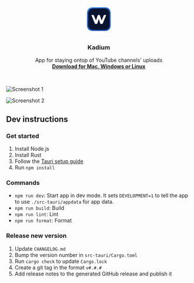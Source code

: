 <p align="center">
  <img src="./assets/logo.png" width="80">
</p>
<h3 align="center">Kadium</h3>
<p align="center">
  App for staying ontop of YouTube channels' uploads
  <br/>
  <a href="https://kadium.kasper.space"><b>Download for Mac, Windows or Linux</b></a>
</p>
<br/>

![Screenshot 1](website/static/screenshot-1.webp)

![Screenshot 2](website/static/screenshot-2.webp)

## Dev instructions

### Get started

1. Install Node.js
2. Install Rust
3. Follow the [Tauri setup guide](https://tauri.studio/en/docs/getting-started/intro)
4. Run `npm install`

### Commands

- `npm run dev`: Start app in dev mode. It sets `DEVELOPMENT=1` to tell the app to use `./src-tauri/appdata` for app data.
- `npm run build`: Build
- `npm run lint`: Lint
- `npm run format`: Format

### Release new version
1. Update `CHANGELOG.md`
2. Bump the version number in `src-tauri/Cargo.toml`
3. Run `cargo check` to update `Cargo.lock`
4. Create a git tag in the format `v#.#.#`
5. Add release notes to the generated GitHub release and publish it